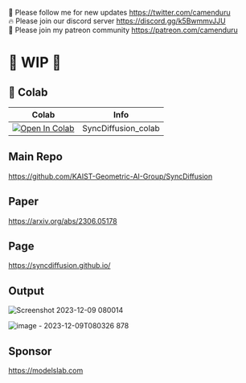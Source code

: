 🐣 Please follow me for new updates https://twitter.com/camenduru <br />
🔥 Please join our discord server https://discord.gg/k5BwmmvJJU <br />
🥳 Please join my patreon community https://patreon.com/camenduru <br />

# 🚦 WIP 🚦

## 🦒 Colab

| Colab | Info
| --- | --- |
[![Open In Colab](https://colab.research.google.com/assets/colab-badge.svg)](https://colab.research.google.com/github/camenduru/SyncDiffusion-colab/blob/main/SyncDiffusion_colab.ipynb) | SyncDiffusion_colab

## Main Repo
https://github.com/KAIST-Geometric-AI-Group/SyncDiffusion

## Paper
https://arxiv.org/abs/2306.05178

## Page
https://syncdiffusion.github.io/

## Output
![Screenshot 2023-12-09 080014](https://github.com/camenduru/SyncDiffusion-colab/assets/54370274/71915c97-29c2-471a-9bea-b736eb74cf3c)

![image - 2023-12-09T080326 878](https://github.com/camenduru/SyncDiffusion-colab/assets/54370274/c7db7f79-a95a-4966-8912-ac639108c935)

## Sponsor
https://modelslab.com
